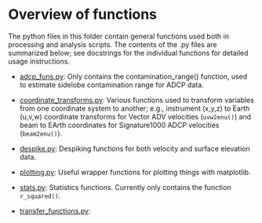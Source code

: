 # Overview of functions

The python files in this folder contain general functions used both in processing and analysis scripts. The contents of the .py files are summarized below; see docstrings for the individual functions for detailed usage instructions.

* [adcp_funs.py](adcp_funs.py): Only contains the contamination_range() function, used to estimate sidelobe contamination range for ADCP data.

* [coordinate_transforms.py](coordinate_transforms.py): Various functions used to transform variables from one coordinate system to another; e.g., instrument (x,y,z) to Earth (u,v,w) coordinate transforms for Vector ADV velocities (`uvw2enu()`) and beam to EArth coordinates for Signature1000 ADCP velocities (`beam2enu()`).

* [despike.py](despike.py): Despiking functions for both velocity and surface elevation data.

* [plotting.py](plotting.py): Useful wrapper functions for plotting things with matplotlib.

* [stats.py](stats.py): Statistics functions. Currently only contains the function `r_squared()`.

* [transfer_functions.py](transfer_functions.py):  
